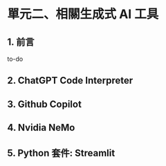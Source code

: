 # 單元二、相關生成式 AI 工具

## 1. 前言
to-do

## 2. ChatGPT Code Interpreter

## 3. Github Copilot

## 4. Nvidia NeMo 

## 5. Python 套件: Streamlit